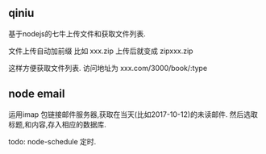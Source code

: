 ## qiniu

基于nodejs的七牛上传文件和获取文件列表.

文件上传自动加前缀
比如
xxx.zip
上传后就变成
zipxxx.zip


这样方便获取文件列表.
访问地址为
xxx.com/3000/book/:type


## node email

运用imap 包链接邮件服务器,获取在当天(比如2017-10-12)的未读邮件.
然后选取标题,和内容,存入相应的数据库.

todo: node-schedule 定时.


